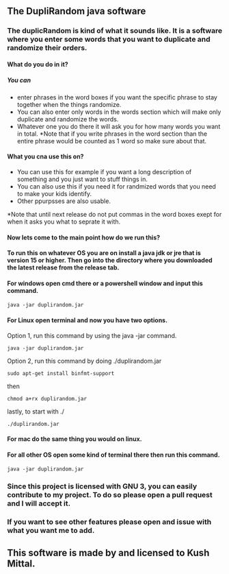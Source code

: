 ## The DupliRandom java software

### The duplicRandom is kind of what it sounds like. It is a software where you enter some words that you want to duplicate and randomize their orders.

#### What do you do in it?

##### You can  

- enter phrases in the word boxes if you want the specific phrase to stay together when the things randomize.
- You can also enter only words in the words section which will make only duplicate and randomize the words.
- Whatever one you do there it will ask you for how many words you want in total. *Note that if you write phrases in the word section than the entire phrase would be counted as 1 word so make sure about that.
#### What you cna use this on?

- You can use this for example if you want a long description of something and you just want to stuff things in. 
- You can also use this if you need it for randmized words that you need to make your kids identify.
- Other ppurpsses are also usable.

*Note that until next release do not put commas in the word boxes exept for when it asks you what to seprate it with.

#### Now lets come to the main point how do we run this?

#### To run this on whatever OS you are on install a java jdk or jre that is version 15 or higher. Then go into the directory where you downloaded the latest release from the release tab.
#### For windows open cmd there or a powershell window and input this command.

```
java -jar duplirandom.jar
```
#### For Linux open terminal and now you have two options.

Option 1, run this command by using the java -jar command.
```
java -jar duplirandom.jar
```
Option 2, run this command by doing ./duplirandom.jar

```
sudo apt-get install binfmt-support
```
then
```
chmod a+rx duplirandom.jar
```
lastly, to start with ./
```
./duplirandom.jar
```
#### For mac do the same thing you would on linux.

#### For all other OS open some kind of terminal there then run this command.

```
java -jar duplirandom.jar
```

### Since this project is licensed with GNU 3, you can easily contribute to my project. To do so please open a pull request and I will accept it. 
### If you want to see other features please open and issue with what you want me to add.

## This software is made by and licensed to Kush Mittal.
